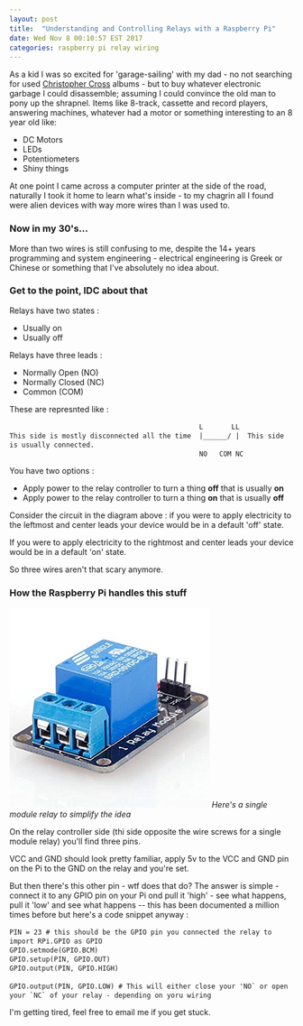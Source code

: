 ```yaml
---
layout: post
title:  "Understanding and Controlling Relays with a Raspberry Pi"
date: Wed Nov 8 00:10:57 EST 2017
categories: raspberry pi relay wiring
---
```


As a kid I was so excited for 'garage-sailing' with my dad - no not searching for used
<a href="https://www.youtube.com/watch?v=yyYhZ9HH8cI">Christopher Cross</a> albums - but to buy whatever electronic
garbage I could disassemble; assuming I could convince the old man to pony up the shrapnel. Items like 8-track, cassette and
record players, answering machines, whatever had a motor or something interesting to an 8 year old like:

* DC Motors
* LEDs
* Potentiometers
* Shiny things

At one point I came across a computer printer at the side of the road, naturally I took it home
to learn what's inside - to my chagrin all I found were alien devices with way more wires than I was
used to.

### Now in my 30's...

More than two wires is still confusing to me, despite the 14+ years programming and system engineering -
electrical engineering is Greek or Chinese or something that I've absolutely no idea about.

### Get to the point, IDC about that

Relays have two states :

* Usually on
* Usually off

Relays have three leads :
* Normally Open (NO)
* Normally Closed (NC)
* Common (COM)

These are represnted like :

												   L       LL
	This side is mostly disconnected all the time  |______/ |  This side is usually connected.
	                                               NO   COM NC

You have two options :

* Apply power to the relay controller to turn a thing **off** that is usually **on**
* Apply power to the relay controller to turn a thing **on** that is usually **off**

Consider the circuit in the diagram above : if you were to apply electricity to the leftmost and center leads your device
would be in a default 'off' state.

If you were to apply electricity to the rightmost and center leads your device would be in a default 'on' state.

So three wires aren't that scary anymore.


### How the Raspberry Pi handles this stuff

<img src="/images/fulls/relay.jpg" class="fit image" />
<em>Here's a single module relay to simplify the idea</em>

On the relay controller side (thi side opposite the wire screws for a single module relay) you'll find three pins.

VCC and GND should look pretty familiar, apply 5v to the VCC and GND pin on the Pi to the GND on the relay and you're set.

But then there's this other pin - wtf does that do? The answer is simple - connect it to any GPIO pin on your Pi ond
pull it 'high' - see what happens, pull it 'low' and see what happens -- this has been documented a million times before
but here's a code snippet anyway :

	PIN = 23 # this should be the GPIO pin you connected the relay to
	import RPi.GPIO as GPIO
	GPIO.setmode(GPIO.BCM)
    GPIO.setup(PIN, GPIO.OUT)
    GPIO.output(PIN, GPIO.HIGH)

	GPIO.output(PIN, GPIO.LOW) # This will either close your 'NO` or open your `NC` of your relay - depending on yoru wiring

I'm getting tired, feel free to email <a mailto="hello@chlorobot.com">me</a> if you get stuck.
